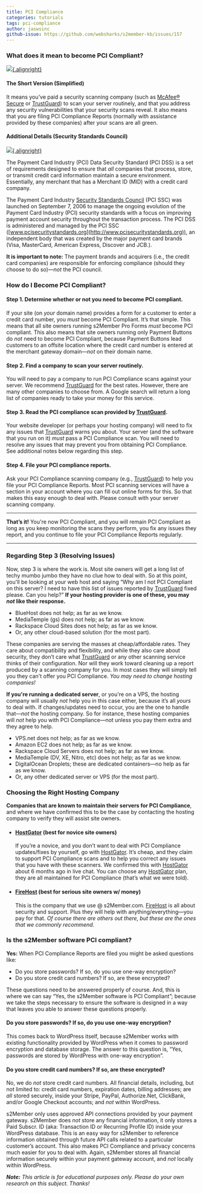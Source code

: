 ```yaml
---
title: PCI Compliance
categories: tutorials
tags: pci-compliance
author: jaswsinc
github-issue: https://github.com/websharks/s2member-kb/issues/157
---
```


### What does it mean to become PCI Compliant?

[![](https://c674753.ssl.cf2.rackcdn.com/security-8805-header-gray.gif){.alignright}](http://secure.trust-guard.com/certificates/8805)

#### The Short Version (Simplified)

It means you’ve paid a security scanning company (such as [McAfee® Secure](http://www.mcafeesecure.com) or [TrustGuard](http://s2member.com/r/trustguard/)) to scan your server routinely, and that you address any security vulnerabilities that your security scans reveal. It also means that you are filing PCI Compliance Reports (normally with assistance provided by these companies) after your scans are all green.

#### Additional Details (Security Standards Council)

[![](//cdn.websharks-inc.com/s2member/uploads/pci-compliant.png){.alignright}](https://www.pcisecuritystandards.org/)

The Payment Card Industry (PCI) Data Security Standard (PCI DSS) is a set of requirements designed to ensure that _all_ companies that process, store, or transmit credit card information maintain a secure environment. Essentially, any merchant that has a Merchant ID (MID) with a credit card company.

The Payment Card Industry [Security Standards Council](https://www.pcisecuritystandards.org/) (PCI SSC) was launched on September 7, 2006 to manage the ongoing evolution of the Payment Card Industry (PCI) security standards with a focus on improving payment account security throughout the transaction process. The PCI DSS is administered and managed by the PCI SSC ([www.pcisecuritystandards.org](http://www.pcisecuritystandards.org)), an independent body that was created by the major payment card brands (Visa, MasterCard, American Express, Discover and JCB.). 

**It is important to note:** The payment brands and acquirers (i.e., the credit card companies) are responsible for enforcing compliance (should they choose to do so)—_not_ the PCI council.

### How do I Become PCI Compliant?

#### **Step 1.** Determine whether or not you need to become PCI compliant.

If your site (on _your_ domain name) provides a form for a customer to enter a credit card number, you _must_ become PCI Compliant. It’s that simple. This means that all site owners running s2Member Pro Forms _must_ become PCI compliant. This also means that site owners running only Payment Buttons do _not_ need to become PCI Compliant, because Payment Buttons lead customers to an offsite location where the credit card number is entered at the merchant gateway domain—_not_ on their domain name.

#### **Step 2.** Find a company to scan your server routinely.

You will need to pay a company to run PCI Compliance scans against your server. We recommend [TrustGuard](http://s2member.com/r/trustguard/) for the best rates. However, there are many other companies to choose from. A Google search will return a long list of companies ready to take your money for this service.

#### **Step 3.** Read the PCI compliance scan provided by [TrustGuard](http://s2member.com/r/trustguard/).

Your website developer (or perhaps your hosting company) will need to fix any issues that [TrustGuard](http://s2member.com/r/trustguard/) warns you about. Your server (and the software that you run on it) _must_ pass a PCI Compliance scan. You will need to resolve any issues that may prevent you from obtaining PCI Compliance. See additional notes below regarding this step.

#### **Step 4.** File your PCI compliance reports.

Ask your PCI Compliance scanning company (e.g., [TrustGuard](http://s2member.com/r/trustguard/)) to help you file your PCI Compliance Reports. Most PCI scanning services will have a section in your account where you can fill out online forms for this. So that makes this easy enough to deal with. Please consult with your server scanning company.

---

**That’s it!** You're now PCI Compliant, and you will remain PCI Compliant as long as you keep monitoring the scans they perform, you fix any issues they report, and you continue to file your PCI Compliance Reports regularly.

---

### Regarding Step 3 (Resolving Issues)

Now, step 3 is where the work is. Most site owners will get a long list of techy mumbo jumbo they have no clue how to deal with. So at this point, you'll be looking at your web host and saying “Why am I not PCI Compliant on this server? I need to have this list of issues reported by [TrustGuard](http://s2member.com/r/trustguard/) fixed please. Can you help?” **If your hosting provider is one of these, you may _not_ like their response.**

-  BlueHost does not help; as far as we know.
- MediaTemple (gs) does not help; as far as we know.
- Rackspace Cloud Sites does not help; as far as we know.
- Or, any other cloud-based solution (for the most part).

These companies are serving the masses at cheap/affordable rates. They care about compatibility and flexibility, and while they also care about security, they don’t care what [TrustGuard](http://s2member.com/r/trustguard/) or any other scanning service thinks of their configuration. Nor will they work toward cleaning up a report produced by a scanning company for you. In most cases they will simply tell you they can't offer you PCI Compliance. _You may need to change hosting companies!_

**If you're running a dedicated server**, or you're on a VPS, the hosting company will usually _not_ help you in this case either, because it’s all _yours_ to deal with. If changes/updates need to occur, you are the one to handle that—_not_ the hosting company. So for instance, these hosting companies will _not_ help you with PCI Compliance—not unless you pay them extra and they agree to help.

- VPS.net does not help; as far as we know.
- Amazon EC2 does not help; as far as we know.
- Rackspace Cloud Servers does not help; as far as we know.
- MediaTemple (DV, XE, Nitro, etc) does not help; as far as we know.
- DigitalOcean Droplets; these are dedicated containers—no help as far as we know.
- Or, any other dedicated server or VPS (for the most part).

### Choosing the Right Hosting Company

**Companies that are known to maintain their servers for PCI Compliance**, and where we have confirmed this to be the case by contacting the hosting company to verify they will assist site owners.

<div class="li-margins"></div>

- #### [HostGator](http://s2member.com/r/hostgator/) (best for novice site owners)

  If you’re a novice, and you don’t want to deal with PCI Compliance updates/fixes by yourself, go with [HostGator](http://s2member.com/r/hostgator/). It’s cheap, and they claim to support PCI Compliance scans and to help you correct any issues that you have with these scanners. We confirmed this with [HostGator](http://s2member.com/r/hostgator/) about 6 months ago in live chat. You can choose any [HostGator](http://s2member.com/r/hostgator/) plan, they are all maintained for PCI Compliance (that’s what we were told).

- #### [FireHost](http://s2member.com/r/firehost/) (best for serious site owners w/ money)

  This is the company that we use @ s2Member.com. [FireHost](http://s2member.com/r/firehost/) is all about security and support. Plus they will help with anything/everything—you pay for that. _Of course there are others out there, but these are the ones that we commonly recommend._

### Is the s2Member software PCI compliant?

**Yes:** When PCI Compliance Reports are filed you might be asked questions like:

-   Do you store passwords? If so, do you use one-way encryption?
-   Do you store credit card numbers? If so, are these encrypted?

These questions need to be answered properly of course. And, this is where we can say “Yes, the s2Member software is PCI Compliant”; because we take the steps necessary to ensure the software is designed in a way that leaves you able to answer these questions properly.

#### Do you store passwords? If so, do you use one-way encryption?

This comes back to WordPress itself, because s2Member works with existing functionality provided by WordPress when it comes to password encryption and database storage. The answer to this question is, “Yes, passwords are stored by WordPress with one-way encryption”.

#### Do you store credit card numbers? If so, are these encrypted?

No, we do _not_ store credit card numbers. All financial details, including, but not limited to: credit card numbers, expiration dates, billing addresses; are _all_ stored securely, inside your Stripe, PayPal, Authorize.Net, ClickBank, and/or Google Checkout accounts; and _not_ within WordPress.

s2Member only uses approved API connections provided by your payment gateway. s2Member does _not_ store any financial information, it only stores a Paid Subscr. ID (aka: Transaction ID or Recurring Profile ID) inside your WordPress database. This is an easy way for s2Member to reference information obtained through future API calls related to a particular customer’s account. This also makes PCI Compliance and privacy concerns much easier for you to deal with. Again, s2Member stores all financial information securely within your payment gateway account, and _not_ locally within WordPress.

_**Note:** This article is for educational purposes only. Please do your own research on this subject. Thanks!_
